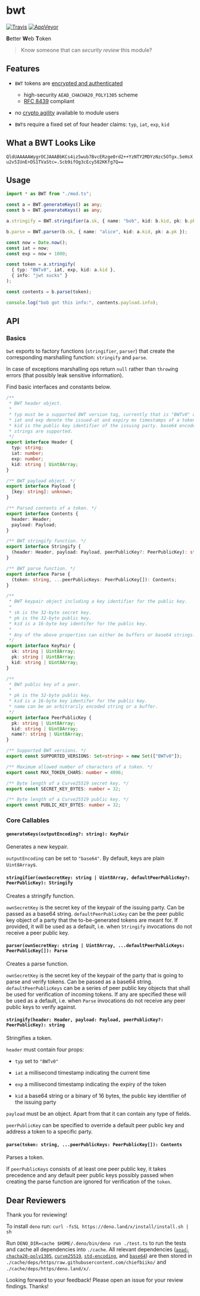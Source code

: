 # bwt

[![Travis](http://img.shields.io/travis/chiefbiiko/bwt.svg?style=flat)](http://travis-ci.org/chiefbiiko/bwt) [![AppVeyor](https://ci.appveyor.com/api/projects/status/github/chiefbiiko/bwt?branch=master&svg=true)](https://ci.appveyor.com/project/chiefbiiko/bwt)

**B**etter **W**eb **T**oken

> Know someone that can *security review* this module?

## Features

- `BWT` tokens are [encrypted and authenticated](https://en.wikipedia.org/wiki/Authenticated_encryption)
  - high-security `AEAD_CHACHA20_POLY1305` scheme
  - [RFC 8439](https://tools.ietf.org/html/rfc8439) compliant

- no [crypto agility](https://en.wikipedia.org/wiki/Crypto_agility) available to module users
  
- `BWT`s require a fixed set of four header claims: `typ`, `iat`, `exp`, `kid`

## What a BWT Looks Like

`QldUAAAAAWygrOCJAAABbKCs4iz5wub7BvcERzge0rd2++YzNTY2MDYzNzc5OTgx.5eHsXu2v5IUnE+DS1TVaStc=.Scb9ifOg3cEcy582KKfg7Q==`

## Usage

``` ts
import * as BWT from "./mod.ts";

const a = BWT.generateKeys() as any;
const b = BWT.generateKeys() as any;

a.stringify = BWT.stringifier(a.sk, { name: "bob", kid: b.kid, pk: b.pk });

b.parse = BWT.parser(b.sk, { name: "alice", kid: a.kid, pk: a.pk });

const now = Date.now();
const iat = now;
const exp = now + 1000;

const token = a.stringify(
  { typ: "BWTv0", iat, exp, kid: a.kid },
  { info: "jwt sucks" }
);

const contents = b.parse(token);

console.log("bob got this info:", contents.payload.info);
```

## API

### Basics

`bwt` exports to factory functions (`stringifier`, `parser`) that create the corresponding marshalling function: `stringify` and `parse`.

In case of exceptions marshalling ops return `null` rather than `throw`ing errors (that possibly leak sensitive information).

Find basic interfaces and constants below.

``` ts
/**
 * BWT header object.
 *
 * typ must be a supported BWT version tag, currently that is "BWTv0" only.
 * iat and exp denote the issued-at and expiry ms timestamps of a token.
 * kid is the public key identifier of the issuing party. base64 encoded kid
 * strings are supported.
 */
export interface Header {
  typ: string;
  iat: number;
  exp: number;
  kid: string | Uint8Array;
}

/** BWT payload object. */
export interface Payload {
  [key: string]: unknown;
}

/** Parsed contents of a token. */
export interface Contents {
  header: Header;
  payload: Payload;
}

/** BWT stringify function. */
export interface Stringify {
  (header: Header, payload: Payload, peerPublicKey?: PeerPublicKey): string;
}

/** BWT parse function. */
export interface Parse {
  (token: string, ...peerPublicKeys: PeerPublicKey[]): Contents;
}

/**
 * BWT keypair object including a key identifier for the public key.
 *
 * sk is the 32-byte secret key.
 * pk is the 32-byte public key.
 * kid is a 16-byte key identifer for the public key.
 *
 * Any of the above properties can either be buffers or base64 strings.
 */
export interface KeyPair {
  sk: string | Uint8Array;
  pk: string | Uint8Array;
  kid: string | Uint8Array;
}

/**
 * BWT public key of a peer.
 *
 * pk is the 32-byte public key.
 * kid is a 16-byte key identifer for the public key.
 * name can be an arbitrarily encoded string or a buffer.
 */
export interface PeerPublicKey {
  pk: string | Uint8Array;
  kid: string | Uint8Array;
  name?: string | Uint8Array;
}

/** Supported BWT versions. */
export const SUPPORTED_VERSIONS: Set<string> = new Set(["BWTv0"]);

/** Maximum allowed number of characters of a token. */
export const MAX_TOKEN_CHARS: number = 4096;

/** Byte length of a Curve25519 secret key. */
export const SECRET_KEY_BYTES: number = 32;

/** Byte length of a Curve25519 public key. */
export const PUBLIC_KEY_BYTES: number = 32;
```

### Core Callables

#### `generateKeys(outputEncoding?: string): KeyPair`

Generates a new keypair.

`outputEncoding` can be set to `"base64"`. By default, keys are plain `Uint8Array`s.

#### `stringifier(ownSecretKey: string | Uint8Array, defaultPeerPublicKey?: PeerPublicKey): Stringify`

Creates a stringify function.

`ownSecretKey` is the secret key of the keypair of the issuing party. Can be passed as a base64 string. `defaultPeerPublicKey` can be the peer public key object of a party that the to-be-generated tokens are meant for. If provided, it will be used as a default, i.e. when `Stringify` invocations do not receive a peer public key.

#### `parser(ownSecretKey: string | Uint8Array, ...defaultPeerPublicKeys: PeerPublicKey[]): Parse`

Creates a parse function.

`ownSecretKey` is the secret key of the keypair of the party that is going to parse and verify tokens. Can be passed as a base64 string. `defaultPeerPublicKeys` can be a series of peer public key objects that shall be used for verification of incoming tokens. If any are specified these will be used as a default, i.e. when `Parse` invocations do not receive any peer public keys to verify against.

#### `stringify(header: Header, payload: Payload, peerPublicKey?: PeerPublicKey): string`

Stringifies a token.

`header` must contain four props: 

+ `typ` set to `"BWTv0"`

+ `iat` a millisecond timestamp indicating the current time   

+ `exp` a millisecond timestamp indicating the expiry of the token

+ `kid` a base64 string or a binary of 16 bytes, the public key identifier of the issuing party

`payload` must be an object. Apart from that it can contain any type of fields.  

`peerPublicKey` can be specified to override a default peer public key and address a token to a specific party.

#### `parse(token: string, ...peerPublicKeys: PeerPublicKey[]): Contents`

Parses a token.

If `peerPublicKeys` consists of at least one peer public key, it takes precedence and any default peer public keys possibly passed when creating the parse function are ignored for verification of the `token`.

## Dear Reviewers

Thank you for reviewing!

To install `deno` run: `curl -fsSL https://deno.land/x/install/install.sh | sh`

Run `DENO_DIR=cache $HOME/.deno/bin/deno run ./test.ts` to run the tests and cache all dependencies into `./cache`. 
All relevant dependencies ([`aead-chacha20-poly1305`](https://github.com/chiefbiiko/aead-chacha20-poly1305), [`curve25519`](https://github.com/chiefbiiko/curve25519), [`std-encoding`](https://github.com/chiefbiiko/std-encoding), and [`base64`](https://github.com/chiefbiiko/base64)) are then stored in `./cache/deps/https/raw.githubusercontent.com/chiefbiiko/` and `./cache/deps/https/deno.land/x/`.

Looking forward to your feedback! Please open an issue for your review findings. Thanks!